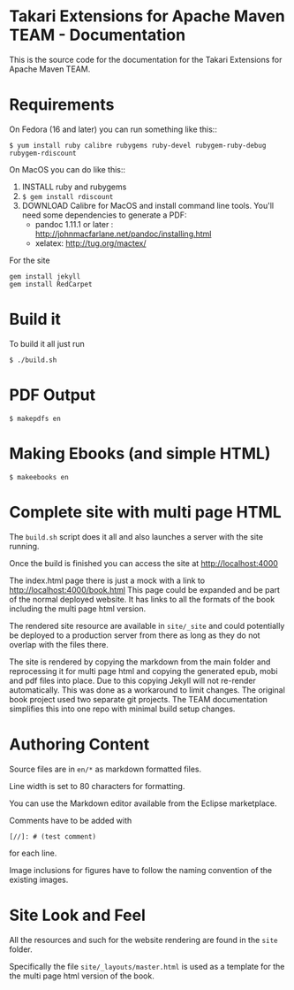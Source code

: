 # Takari Extensions for Apache Maven TEAM  - Documentation

This is the source code for the documentation for the Takari Extensions for 
Apache Maven TEAM.

# Requirements 

On Fedora (16 and later) you can run something like this::

    $ yum install ruby calibre rubygems ruby-devel rubygem-ruby-debug rubygem-rdiscount

On MacOS you can do like this::
  
1. INSTALL ruby and rubygems
2. `$ gem install rdiscount`
3. DOWNLOAD Calibre for MacOS and install command line tools. You'll need some dependencies to generate a PDF:
    * pandoc 1.11.1 or later : http://johnmacfarlane.net/pandoc/installing.html
    * xelatex: http://tug.org/mactex/

For the site

    gem install jekyll
    gem install RedCarpet
    
# Build it

To build it all just run

    $ ./build.sh

# PDF Output

    $ makepdfs en

# Making Ebooks (and simple HTML)

    $ makeebooks en
    
# Complete site with multi page HTML 

The `build.sh` script does it all and also launches a server with the
site running.

Once the build is finished you can access the site at [http://localhost:4000](http://localhost:4000)

The index.html page there is just a mock with a link to [http://localhost:4000/book.html](http://localhost:4000/book.html) 
This page could be expanded and be part of the normal deployed website. It has links to 
all the formats of the book including the multi page html version.

The rendered site resource are available in `site/_site` and could potentially be 
deployed to a production server from there as long as they do not overlap with 
the files there.

The site is rendered by copying the markdown from the main folder and reprocessing
it for multi page html and copying the generated epub, mobi and pdf files into place. 
Due to this copying Jekyll will not re-render automatically. This was done as a 
workaround to limit changes. The original book project used two separate git projects. 
The TEAM documentation simplifies this into one repo with minimal build setup changes.

# Authoring Content

Source files are in `en/*` as markdown formatted files. 

Line width is set to 80 characters for formatting.

You can use the Markdown editor available from the Eclipse marketplace.

Comments have to be added with  

    [//]: # (test comment)

for each line.

Image inclusions for figures have to follow the naming convention of the 
existing images.

# Site Look and Feel 

All the resources and such for the website rendering are found in the `site` folder.

Specifically the file `site/_layouts/master.html` is used as a template for the 
the multi page html version of the book.
